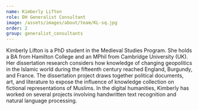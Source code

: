```yaml
---
name: Kimberly Lifton
role: DH Generalist Consultant
image: /assets/images/about/team/KL-sq.jpg
order: 2
group: generalist_consultants
---
```


Kimberly Lifton is a PhD student in the Medieval Studies Program. She holds a BA from Hamilton College and an MPhil from Cambridge University (UK). Her dissertation research considers how knowledge of changing geopolitics in the Islamic world during the fifteenth century reached England, Burgundy, and France. The dissertation project draws together political documents, art, and literature to expose the influence of knowledge collection on fictional representations of Muslims. In the digital humanities, Kimberly has worked on several projects involving handwritten text recognition and natural language processing.